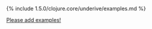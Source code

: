 {% include 1.5.0/clojure.core/underive/examples.md %}

[Please add examples!](https://github.com/arrdem/grimoire/edit/master/_includes/1.6.0/clojure.core/underive/examples.md)
